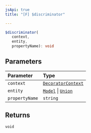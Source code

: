 ```yaml
---
jsApi: true
title: "[F] $discriminator"

---
```

```ts
$discriminator(
   context, 
   entity, 
   propertyName): void
```

## Parameters

| Parameter | Type |
| :------ | :------ |
| `context` | [`DecoratorContext`](../interfaces/DecoratorContext.md) |
| `entity` | [`Model`](../interfaces/Model.md) \| [`Union`](../interfaces/Union.md) |
| `propertyName` | `string` |

## Returns

`void`
